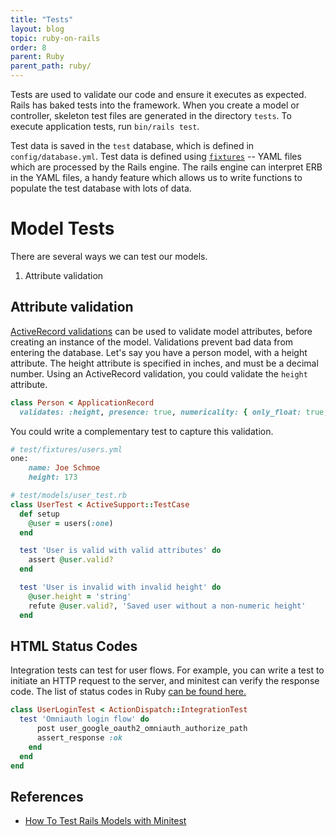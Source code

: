 ```yaml
---
title: "Tests"
layout: blog
topic: ruby-on-rails
order: 8
parent: Ruby
parent_path: ruby/
---
```

Tests are used to validate our code and ensure it executes as expected. Rails has baked tests into the framework. When you create a model or controller, skeleton test files are generated in the directory `tests`. To execute application tests, run `bin/rails test`.

Test data is saved in the `test` database, which is defined in `config/database.yml`. Test data is defined using [`fixtures`](https://guides.rubyonrails.org/testing.html#the-low-down-on-fixtures) -- YAML files which are processed by the Rails engine. The rails engine can interpret ERB in the YAML files, a handy feature which allows us to write functions to populate the test database with lots of data.

# Model Tests
There are several ways we can test our models.
1. Attribute validation


## Attribute validation
[ActiveRecord validations](https://guides.rubyonrails.org/active_record_validations.html) can be used to validate model attributes, before creating an instance of the model. Validations prevent bad data from entering the database. Let's say you have a person model, with a height attribute. The height attribute is specified in inches, and must be a decimal number. Using an ActiveRecord validation, you could validate the `height` attribute.
```ruby
class Person < ApplicationRecord
  validates: :height, presence: true, numericality: { only_float: true, greater_than: 0 }
```

You could write a complementary test to capture this validation.
```ruby
# test/fixtures/users.yml
one:
    name: Joe Schmoe
    height: 173

# test/models/user_test.rb
class UserTest < ActiveSupport::TestCase
  def setup
    @user = users(:one)
  end

  test 'User is valid with valid attributes' do
    assert @user.valid?
  end

  test 'User is invalid with invalid height' do
    @user.height = 'string'
    refute @user.valid?, 'Saved user without a non-numeric height'
  end
```

## HTML Status Codes
Integration tests can test for user flows. For example, you can write a test to initiate an HTTP request to the server, and minitest can verify the response code. The list of status codes in Ruby [can be found here.](https://rubydoc.info/github/rack/rack/master/Rack/Utils#HTTP_STATUS_CODES-constant)
```ruby
class UserLoginTest < ActionDispatch::IntegrationTest
  test 'Omniauth login flow' do
      post user_google_oauth2_omniauth_authorize_path
      assert_response :ok
    end
  end
end
```

## References
* [How To Test Rails Models with Minitest](https://semaphoreci.com/community/tutorials/how-to-test-rails-models-with-minitest)